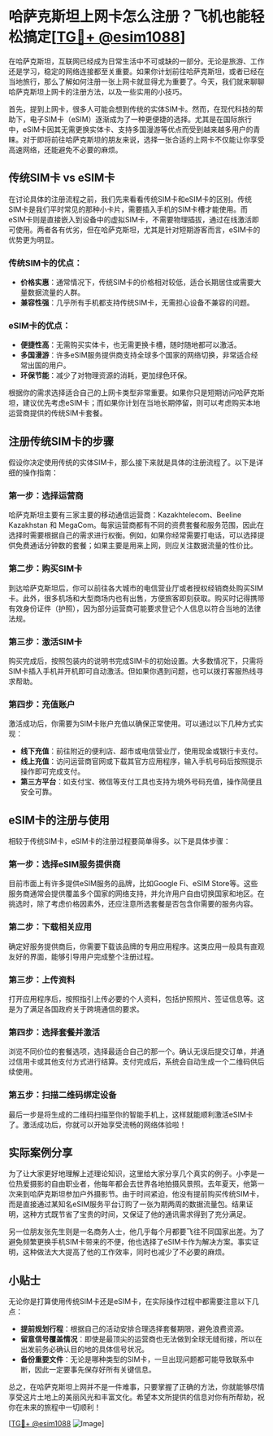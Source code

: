 # 哈萨克斯坦上网卡怎么注册？飞机也能轻松搞定[[TG💪+ @esim1088](https://t.me/s/esim1088)]

在哈萨克斯坦，互联网已经成为日常生活中不可或缺的一部分。无论是旅游、工作还是学习，稳定的网络连接都至关重要。如果你计划前往哈萨克斯坦，或者已经在当地旅行，那么了解如何注册一张上网卡就显得尤为重要了。今天，我们就来聊聊哈萨克斯坦上网卡的注册方法，以及一些实用的小技巧。

首先，提到上网卡，很多人可能会想到传统的实体SIM卡。然而，在现代科技的帮助下，电子SIM卡（eSIM）逐渐成为了一种更便捷的选择。尤其是在国际旅行中，eSIM卡因其无需更换实体卡、支持多国漫游等优点而受到越来越多用户的青睐。对于即将前往哈萨克斯坦的朋友来说，选择一张合适的上网卡不仅能让你享受高速网络，还能避免不必要的麻烦。

## 传统SIM卡 vs eSIM卡

在讨论具体的注册流程之前，我们先来看看传统SIM卡和eSIM卡的区别。传统SIM卡是我们平时常见的那种小卡片，需要插入手机的SIM卡槽才能使用。而eSIM卡则是直接嵌入到设备中的虚拟SIM卡，不需要物理插拔，通过在线激活即可使用。两者各有优劣，但在哈萨克斯坦，尤其是针对短期游客而言，eSIM卡的优势更为明显。

### 传统SIM卡的优点：
- **价格实惠**：通常情况下，传统SIM卡的价格相对较低，适合长期居住或需要大量数据流量的人群。
- **兼容性强**：几乎所有手机都支持传统SIM卡，无需担心设备不兼容的问题。

### eSIM卡的优点：
- **便捷性高**：无需购买实体卡，也无需更换卡槽，随时随地都可以激活。
- **多国漫游**：许多eSIM服务提供商支持全球多个国家的网络切换，非常适合经常出国的用户。
- **环保节能**：减少了对物理资源的消耗，更加绿色环保。

根据你的需求选择适合自己的上网卡类型非常重要。如果你只是短期访问哈萨克斯坦，建议优先考虑eSIM卡；而如果你计划在当地长期停留，则可以考虑购买本地运营商提供的传统SIM卡套餐。

## 注册传统SIM卡的步骤

假设你决定使用传统的实体SIM卡，那么接下来就是具体的注册流程了。以下是详细的操作指南：

### 第一步：选择运营商
哈萨克斯坦主要有三家主要的移动通信运营商：Kazakhtelecom、Beeline Kazakhstan 和 MegaCom。每家运营商都有不同的资费套餐和服务范围，因此在选择时需要根据自己的需求进行权衡。例如，如果你经常需要打电话，可以选择提供免费通话分钟数的套餐；如果主要是用来上网，则应关注数据流量的性价比。

### 第二步：购买SIM卡
到达哈萨克斯坦后，你可以前往各大城市的电信营业厅或者授权经销商处购买SIM卡。此外，很多机场和大型商场内也有出售，方便旅客即刻获取。购买时记得携带有效身份证件（护照），因为部分运营商可能要求登记个人信息以符合当地的法律法规。

### 第三步：激活SIM卡
购买完成后，按照包装内的说明书完成SIM卡的初始设置。大多数情况下，只需将SIM卡插入手机并开机即可自动激活。但如果你遇到问题，也可以拨打客服热线寻求帮助。

### 第四步：充值账户
激活成功后，你需要为SIM卡账户充值以确保正常使用。可以通过以下几种方式实现：
- **线下充值**：前往附近的便利店、超市或电信营业厅，使用现金或银行卡支付。
- **线上充值**：访问运营商官网或下载其官方应用程序，输入手机号码后按照提示操作即可完成支付。
- **第三方平台**：如支付宝、微信等支付工具也支持为境外号码充值，操作简便且安全可靠。

## eSIM卡的注册与使用

相较于传统SIM卡，eSIM卡的注册过程要简单得多。以下是具体步骤：

### 第一步：选择eSIM服务提供商
目前市面上有许多提供eSIM服务的品牌，比如Google Fi、eSIM Store等。这些服务商通常会提供覆盖多个国家的网络支持，并允许用户自由切换国家和地区。在挑选时，除了考虑价格因素外，还应注意所选套餐是否包含你需要的服务内容。

### 第二步：下载相关应用
确定好服务提供商后，你需要下载该品牌的专用应用程序。这类应用一般具有直观友好的界面，能够引导用户完成整个注册过程。

### 第三步：上传资料
打开应用程序后，按照指引上传必要的个人资料，包括护照照片、签证信息等。这是为了满足各国政府关于跨境通信的要求。

### 第四步：选择套餐并激活
浏览不同价位的套餐选项，选择最适合自己的那一个。确认无误后提交订单，并通过信用卡或其他支付方式进行结算。支付完成后，系统会自动生成一个二维码供后续使用。

### 第五步：扫描二维码绑定设备
最后一步是将生成的二维码扫描至你的智能手机上，这样就能顺利激活eSIM卡了。激活成功后，你就可以开始享受流畅的网络体验啦！

## 实际案例分享

为了让大家更好地理解上述理论知识，这里给大家分享几个真实的例子。小李是一位热爱摄影的自由职业者，他每年都会去世界各地拍摄风景照。去年夏天，他第一次来到哈萨克斯坦参加户外摄影节。由于时间紧迫，他没有提前购买传统SIM卡，而是直接通过某知名eSIM服务平台订购了一张为期两周的数据流量包。结果证明，这种方式既节省了宝贵的时间，又保证了他的通讯需求得到了充分满足。

另一位朋友张先生则是一名商务人士，他几乎每个月都要飞往不同国家出差。为了避免频繁更换手机SIM卡带来的不便，他也选择了eSIM卡作为解决方案。事实证明，这种做法大大提高了他的工作效率，同时也减少了不必要的麻烦。

## 小贴士

无论你是打算使用传统SIM卡还是eSIM卡，在实际操作过程中都需要注意以下几点：

- **提前规划行程**：根据自己的活动安排合理选择套餐期限，避免浪费资源。
- **留意信号覆盖情况**：即使是最顶尖的运营商也无法做到全球无缝衔接，所以在出发前务必确认目的地的具体信号状况。
- **备份重要文件**：无论是哪种类型的SIM卡，一旦出现问题都可能导致联系中断，因此一定要事先保存好所有关键信息。

总之，在哈萨克斯坦上网并不是一件难事，只要掌握了正确的方法，你就能够尽情享受这片土地上的美丽风光和丰富文化。希望本文所提供的信息对你有所帮助，祝你在未来的旅程中一切顺利！

[[TG💪+ @esim1088](https://t.me/s/esim1088) ![Image](https://i.postimg.cc/4NQfJmqS/Snipaste-2025-05-13-00-14-12.png)]